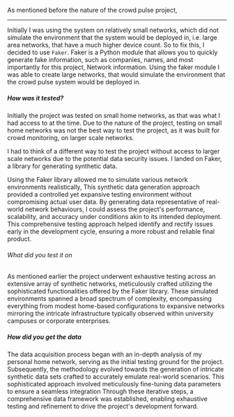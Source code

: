 
As mentioned before the nature of the crowd pulse project, 

---


Initially I was using the system on relatively small networks, which did not simulate the environment that the system would be deployed in, i.e. large area networks, that have a much higher device count. So to fix this, I decided to use `Faker`. Faker is a Python module that allows you to quickly generate fake information, such as companies, names, and most importantly for this project, Network information. Using the faker module I was able to create large networks, that would simulate the environment that the crowd pulse system would be deployed in.
##### How was it tested?
Initially the project was tested on small home networks, as that was what I had access to at the time. Due to the nature of the project, testing on small home networks was not the best way to test the project, as it was built for crowd monitoring, on larger scale networks. 

I had to think of a different way to test the project without access to larger scale networks due to the potential data security issues. I landed on Faker, a library for generating synthetic data.

Using the Faker library allowed me to simulate various network environments realistically, This synthetic data generation approach provided a controlled yet expansive testing environment without compromising actual user data. By generating data representative of real-world network behaviours, I could assess the project's performance, scalability, and accuracy under conditions akin to its intended deployment. This comprehensive testing approach helped identify and rectify issues early in the development cycle, ensuring a more robust and reliable final product.

###### What did you test it on
As mentioned earlier the project underwent exhaustive testing across an extensive array of synthetic networks, meticulously crafted utilizing the sophisticated functionalities offered by the Faker library. These simulated environments spanned a broad spectrum of complexity, encompassing everything from modest home-based configurations to expansive networks mirroring the intricate infrastructure typically observed within university campuses or corporate enterprises.
##### How did you get the data
The data acquisition process began with an in-depth analysis of my personal home network, serving as the initial testing ground for the project. Subsequently, the methodology evolved towards the generation of intricate synthetic data sets crafted to accurately emulate real-world scenarios. This sophisticated approach involved meticulously fine-tuning data parameters to ensure a seamless integration Through these iterative steps, a comprehensive data framework was established, enabling exhaustive testing and refinement to drive the project's development forward.